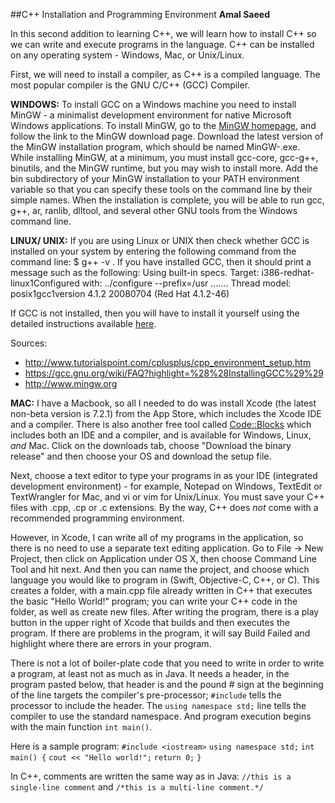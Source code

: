 ##C++ Installation and Programming Environment
**Amal Saeed**




In this second addition to learning C++, we will learn how to install C++ so we can write and execute programs in the language. C++ can be installed on any operating system - Windows, Mac, or Unix/Linux. 

First, we will need to install a compiler, as C++ is a compiled language. The most popular compiler is the GNU C/C++ (GCC) Compiler. 

**WINDOWS:** To install GCC on a Windows machine you need to install MinGW - a minimalist development environment for native Microsoft Windows applications. To install MinGW, go to the [MinGW homepage](www.mingw.org), and follow the link to the MinGW download page. Download the latest version of the MinGW installation program, which should be named MinGW-<version>.exe. While installing MinGW, at a minimum, you must install gcc-core, gcc-g++, binutils, and the MinGW runtime, but you may wish to install more. Add the bin subdirectory of your MinGW installation to your PATH environment variable so that you can specify these tools on the command line by their simple names. When the installation is complete, you will be able to run gcc, g++, ar, ranlib, dlltool, and several other GNU tools from the Windows command line.

**LINUX/ UNIX:** If you are using Linux or UNIX then check whether GCC is installed on your system by entering the following command from the command line: $ g++ -v . If you have installed GCC, then it should print a message such as the following:
Using built-in specs.
Target: i386-redhat-linux1Configured with: ../configure --prefix=/usr .......
Thread model: posix1gcc1version 4.1.2 20080704 (Red Hat 4.1.2-46)  

If GCC is not installed, then you will have to install it yourself using the detailed instructions available [here](http://gcc.gnu.org/install/). 

Sources:

- http://www.tutorialspoint.com/cplusplus/cpp_environment_setup.htm
- https://gcc.gnu.org/wiki/FAQ?highlight=%28%28InstallingGCC%29%29
- http://www.mingw.org

**MAC:** I have a Macbook, so all I needed to do was install Xcode (the latest non-beta version is 7.2.1) from the App Store, which includes the Xcode IDE and a compiler. There is also another free tool called [Code::Blocks](http://www.codeblocks.org/) which includes both an IDE and a compiler, and is available for Windows, Linux, *and* Mac. Click on the downloads tab, choose "Download the binary release" and then choose your OS and download the setup file.

Next, choose a text editor to type your programs in as your IDE (integrated development environment) - for example, Notepad on Windows, TextEdit or TextWrangler for Mac, and vi or vim for Unix/Linux. You must save your C++ files with .cpp, .cp or .c extensions. By the way, C++ does *not* come with a recommended programming environment.

However, in Xcode, I can write all of my programs in the application, so there is no need to use a separate text editing application. Go to File -> New Project, then click on Application under OS X, then choose Command Line Tool and hit next. And then you can name the project, and choose which language you would like to program in (Swift, Objective-C, C++, or C). This creates a folder, with a main.cpp file already written in C++ that executes the basic "Hello World!" program; you can write your C++ code in the folder, as well as create new files. After writing the program, there is a play button in the upper right of Xcode that builds and then executes the program. If there are problems in the program, it will say Build Failed and highlight where there are errors in your program.

There is not a lot of boiler-plate code that you need to write in order to write a program, at least not as much as in Java. It needs a header, in the program pasted below, that header is <iostream> and the pound # sign at the beginning of the line targets the compiler's pre-processor; `#include` tells the processor to include the <iostream> header. The `using namespace std;` line tells the compiler to use the standard namespace. And program execution begins with the main function `int main()`. 

Here is a sample program:
`#include <iostream>`
`using namespace std;`
`int main() {`
    `cout << "Hello world!";`
    `return 0;`
`}`

In C++, comments are written the same way as in Java: `//this is a single-line comment` and `/*this is a multi-line comment.*/`
